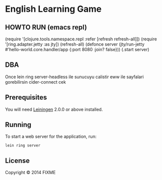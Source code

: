 # English Learning Game

## HOWTO RUN (emacs repl)
(require '[clojure.tools.namespace.repl :refer [refresh refresh-all]])
(require '[ring.adapter.jetty :as jty])
(refresh-all)
(defonce server (jty/run-jetty #'hello-world.core.handler/app {:port 8080 :join? false}))
(.start server)



## DBA
Once lein ring server-headless ile sunucuyu calistir
eww ile sayfalari gorebilirsin
cider-connect cek


## Prerequisites

You will need [Leiningen][] 2.0.0 or above installed.

[leiningen]: https://github.com/technomancy/leiningen

## Running

To start a web server for the application, run:

    lein ring server


## License

Copyright © 2014 FIXME
